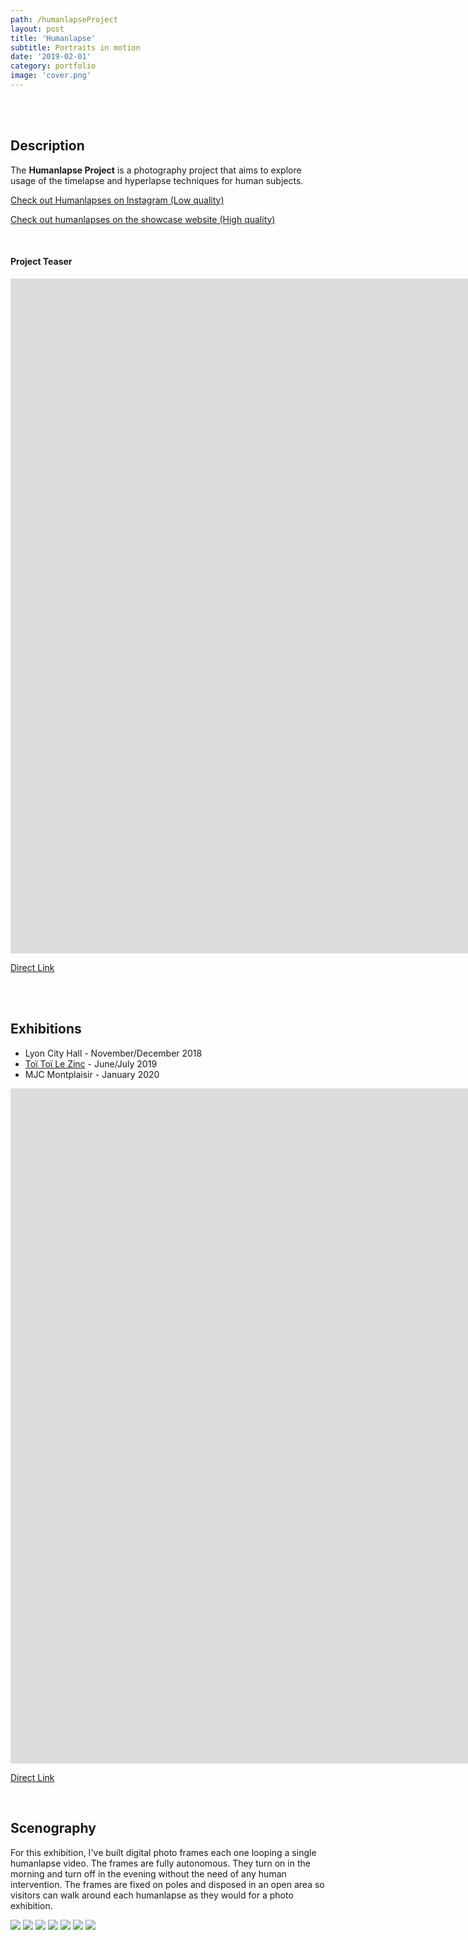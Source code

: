 ```yaml
---
path: /humanlapseProject
layout: post
title: 'Humanlapse'
subtitle: Portraits in motion
date: '2019-02-01'
category: portfolio
image: 'cover.png'
---
```


<br/>
<br/>

## Description

The **Humanlapse Project** is a photography project that aims to explore usage of the timelapse and hyperlapse techniques for human subjects.

<a href="https://instagram.com/maximetouroute/" target="_blank" rel="noreferrer noopener">Check out Humanlapses on Instagram (Low quality)</a>

[Check out humanlapses on the showcase website (High quality)](http://maximetouroute.github.io/humanlapse)

<br/>

#### Project Teaser

<iframe src="https://player.vimeo.com/video/292003342" frameborder="0" allowfullscreen width="1920" height="1080"></iframe>

[Direct Link](https://vimeo.com/292003342)

<br/>
<br/>

## Exhibitions

- Lyon City Hall - November/December 2018
- [Toï Toï Le Zinc](//www.toitoilezinc.fr/) - June/July 2019
- MJC Montplaisir - January 2020

<iframe src="https://player.vimeo.com/video/306033197" frameborder="0" allowfullscreen width="1920" height="1080"></iframe>

[Direct Link](https://vimeo.com/306033197)

<br/>

## Scenography

For this exhibition, I've built digital photo frames each one looping a single humanlapse video.
The frames are fully autonomous. They turn on in the morning and turn off in the evening without the need of any human intervention.
The frames are fixed on poles and disposed in an open area so visitors can walk around each humanlapse as they would for a photo exhibition.

<photo-grid>
<img src="VDL-logo.jpg" />
<img src="b-2.jpg" />
<img src="b-5.jpg" />
<img src="b-11.jpg" />
<img src="b-1.jpg" />
<img src="b-7.jpg" />
<img src="b-10.jpg" />
</photo-grid>
